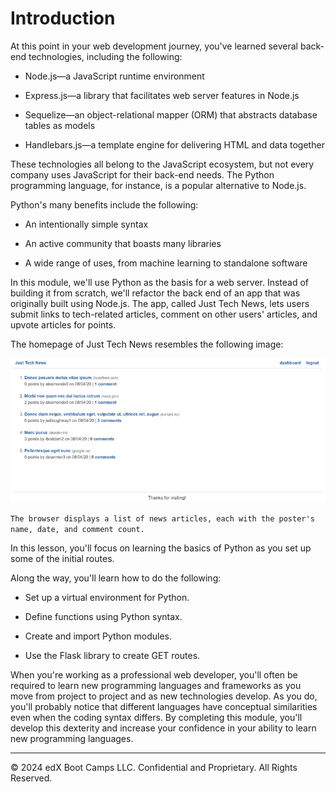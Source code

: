 # Introduction

At this point in your web development journey, you've learned several back-end technologies, including the following:

* Node.js—a JavaScript runtime environment

* Express.js—a library that facilitates web server features in Node.js

* Sequelize—an object-relational mapper (ORM) that abstracts database tables as models

* Handlebars.js—a template engine for delivering HTML and data together

These technologies all belong to the JavaScript ecosystem, but not every company uses JavaScript for their back-end needs. The Python programming language, for instance, is a popular alternative to Node.js.

Python's many benefits include the following:

* An intentionally simple syntax

* An active community that boasts many libraries

* A wide range of uses, from machine learning to standalone software

In this module, we'll use Python as the basis for a web server. Instead of building it from scratch, we'll refactor the back end of an app that was originally built using Node.js. The app, called Just Tech News, lets users submit links to tech-related articles, comment on other users' articles, and upvote articles for points.

The homepage of Just Tech News resembles the following image:

![](../Images/100-app-preview.png)

`The browser displays a list of news articles, each with the poster's name, date, and comment count.`

In this lesson, you'll focus on learning the basics of Python as you set up some of the initial routes.

Along the way, you'll learn how to do the following:

* Set up a virtual environment for Python.

* Define functions using Python syntax.

* Create and import Python modules.

* Use the Flask library to create GET routes.

When you're working as a professional web developer, you'll often be required to learn new programming languages and frameworks as you move from project to project and as new technologies develop. As you do, you'll probably notice that different languages have conceptual similarities even when the coding syntax differs. By completing this module, you'll develop this dexterity and increase your confidence in your ability to learn new programming languages.

---
© 2024 edX Boot Camps LLC. Confidential and Proprietary. All Rights Reserved.
